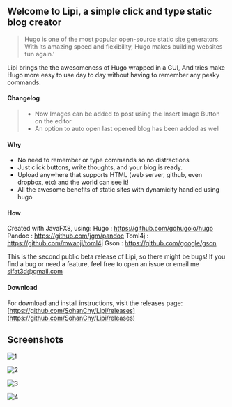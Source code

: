Welcome to Lipi, a simple click and type static blog creator
-------
> Hugo is one of the most popular open-source static site generators.
With its amazing speed and flexibility, Hugo makes building websites fun again.'

Lipi brings the the awesomeness of Hugo wrapped in a GUI,
And tries make Hugo more easy to use day to day without having to remember any pesky commands.

#### Changelog
> - Now Images can be added to post using the Insert Image Button on the editor
> - An option to auto open last opened blog has been added as well

#### Why ####
 - No need to remember or type commands so no distractions
 - Just click buttons, write thoughts, and your blog is ready.
 - Upload anywhere that supports HTML (web server, github, even dropbox, etc) and the world can see it!
 - All the awesome benefits of static sites with dynamicity handled using hugo

#### How ####
Created with JavaFX8, using:
Hugo : https://github.com/gohugoio/hugo
Pandoc : https://github.com/jgm/pandoc
Toml4j : https://github.com/mwanji/toml4j
Gson : https://github.com/google/gson

This is the second public beta release of Lipi, so there might be bugs!
If you find a bug or need a feature, feel free to open an issue or email me sifat3d@gmail.com

#### Download ####
For download and install instructions, visit the releases page:
[https://github.com/SohanChy/Lipi/releases](https://github.com/SohanChy/Lipi/releases)

Screenshots
-------
![1](https://i.imgur.com/XIQLKcT.png)

![2](https://i.imgur.com/rxpNgdr.png)

![3](https://i.imgur.com/8Tu9bI1.png)

![4](https://i.imgur.com/uD4aPyf.png)
